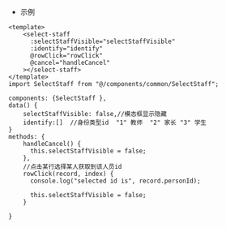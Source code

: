 <!--
 * @Desc: 
 * @Version: v1.00
 * @Author: went
 * @Date: 2021-05-24 15:21:49
 * @LastEditors: went
 * @LastEditTime: 2021-05-24 15:47:41
-->

* 示例

```
<template>
    <select-staff
      :selectStaffVisible="selectStaffVisible"
      :identify="identify"
      @rowClick="rowClick"
      @cancel="handleCancel"
    ></select-staff>
</template>
import SelectStaff from "@/components/common/SelectStaff";

components: {SelectStaff },
data() {
    selectStaffVisible: false,//模态框显示隐藏
    identify:[]  //身份类型id  "1" 教师  "2" 家长 "3" 学生
}
methods: {
    handleCancel() {
      this.selectStaffVisible = false;
    },
    //点击某行选择某人获取到该人员id
    rowClick(record, index) {
      console.log("selected id is", record.personId);

      this.selectStaffVisible = false;
    }

}
```
